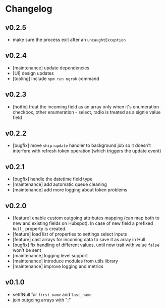 # Changelog

## v0.2.5
- make sure the process exit after an `uncaughtException`

## v0.2.4
- [maintenance] update dependencies
- [UI] design updates
- [tooling] include `npm run ngrok` command

## v0.2.3
- [hotfix] treat the incoming field as an array only when it's enumeration checkbox, other enumeration - select, radio is treated as a signle value field

## v0.2.2
- [bugfix] move `ship:update` handler to background job so it doesn't interfere
with refresh token operation (which triggers the update event) 

## v0.2.1
- [bugfix] handle the datetime field type
- [maintenance] add automatic queue cleaning
- [maintenance] add more logging about token problems

## v0.2.0
- [feature] enable custom outgoing attributes mapping (can map both to new and existing fields on Hubspot). In case of new field a prefixed `hull_` property is created.
- [feature] load list of properties to settings select inputs
- [feature] cast arrays for incoming data to save it as array in Hull
- [bugfix] fix handling of different values, until now trait with value `false` won't be sent
- [maintenance] logging level support
- [maintenance] introduce modules from utils library
- [maintenance] improve logging and metrics

## v0.1.0
- setIfNull for `first_name` and `last_name`
- join outgoing arrays with ";"
